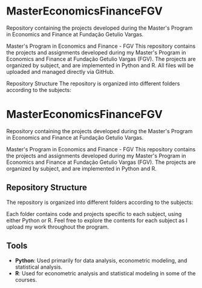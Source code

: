 # MasterEconomicsFinanceFGV
Repository containing the projects developed during the Master's Program in Economics and Finance at Fundação Getulio Vargas.

Master's Program in Economics and Finance - FGV
This repository contains the projects and assignments developed during my Master's Program in Economics and Finance at Fundação Getulio Vargas (FGV). The projects are organized by subject, and are implemented in Python and R. All files will be uploaded and managed directly via GitHub.

Repository Structure
The repository is organized into different folders according to the subjects:

# MasterEconomicsFinanceFGV

Repository containing the projects developed during the Master's Program in Economics and Finance at Fundação Getulio Vargas.

Master's Program in Economics and Finance - FGV This repository contains the projects and assignments developed during my Master's Program in Economics and Finance at Fundação Getulio Vargas (FGV). The projects are organized by subject, and are implemented in Python and R. 

## Repository Structure

The repository is organized into different folders according to the subjects:


Each folder contains code and projects specific to each subject, using either Python or R. Feel free to explore the contents for each subject as I upload my work throughout the program.

## Tools

- **Python**: Used primarily for data analysis, econometric modeling, and statistical analysis.
- **R**: Used for econometric analysis and statistical modeling in some of the courses.

